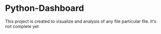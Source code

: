 # Python-Dashboard
This project is created to visualize and analysis of any file particular file. it's not complete yet
